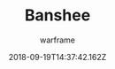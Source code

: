 ---
title: Banshee
seoTitle: Warframe Banshee. Banshee Abilities. Warfame Banshee Builds
description: Banshee has the ability to use sound to her advantage, creating vibrations to disrupt enemies, silencing them or even to detect and exploit their weak spots.
date: 2018-09-19T14:37:42.162Z
author: warframe
layout: warframes
permalink: /warframes/banshee/
image: /images/frames/banshee.jpg
video_url: 7ly08xwapzE
---